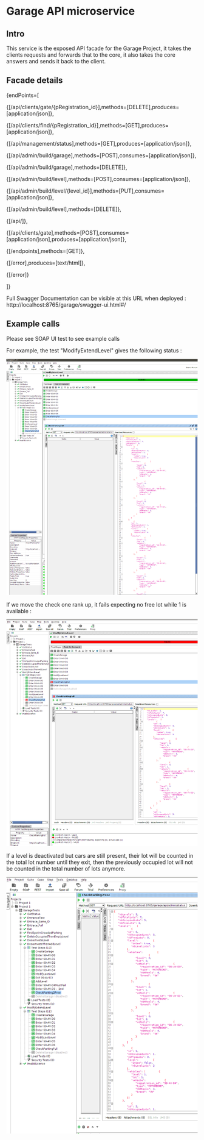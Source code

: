 # Garage API microservice

## Intro

This service is the exposed API facade for the Garage Project, it takes the clients requests and forwards that to the core, it also takes the core answers and sends it back to the client.

## Facade details

{endPoints=[

{[/api/clients/gate/{pRegistration_id}],methods=[DELETE],produces=[application/json]}, 

{[/api/clients/find/{pRegistration_id}],methods=[GET],produces=[application/json]}, 

{[/api/management/status],methods=[GET],produces=[application/json]}, 

{[/api/admin/build/garage],methods=[POST],consumes=[application/json]}, 

{[/api/admin/build/garage],methods=[DELETE]}, 

{[/api/admin/build/level],methods=[POST],consumes=[application/json]}, 

{[/api/admin/build/level/{level_id}],methods=[PUT],consumes=[application/json]}, 

{[/api/admin/build/level],methods=[DELETE]}, 

{[/api/]}, 

{[/api/clients/gate],methods=[POST],consumes=[application/json],produces=[application/json]}, 

{[/endpoints],methods=[GET]}, 

{[/error],produces=[text/html]}, 

{[/error]}

]}

Full Swagger Documentation can be visible at this URL when deployed : http://localhost:8765/garage/swagger-ui.html#/

## Example calls

Please see SOAP UI test to see example calls

For example, the test "ModifyExtendLevel" gives the following status : 

![ModifyExtendLevel](../tests/ModifyExtendLevel.png)

If we move the check one rank up, it fails expecting no free lot while 1 is available : 

![ModifyExtendLevel2](../tests/ModifyExtendLevel2.png)

If a level is deactivated but cars are still present, their lot will be counted in the total lot number until they exit, then the previously occupied lot will not be counted in the total number of lots anymore.

![DesactivateThenAddLevel](../tests/DesactivateThenAddLevel.png)